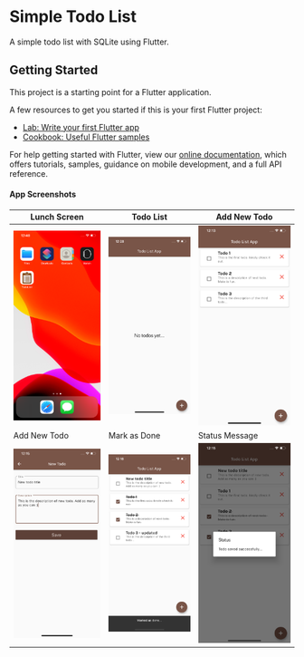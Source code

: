 # Simple Todo List
A simple todo list with SQLite using Flutter.

## Getting Started
This project is a starting point for a Flutter application.

A few resources to get you started if this is your first Flutter project:

- [Lab: Write your first Flutter app](https://flutter.dev/docs/get-started/codelab)
- [Cookbook: Useful Flutter samples](https://flutter.dev/docs/cookbook)

For help getting started with Flutter, view our
[online documentation](https://flutter.dev/docs), which offers tutorials,
samples, guidance on mobile development, and a full API reference.

#### App Screenshots

| Lunch Screen | Todo List   | Add New Todo |
|------------|-------------|-------------|
| ![Screenshot](screenshots/todo-lunch-screen.png) | ![Screenshot](screenshots/todo-empty-list.png) | ![Screenshot](screenshots/todo-list.png) |
| Add New Todo | Mark as Done | Status Message  |
|![Screenshot](screenshots/todo-add-new.png) | ![Screenshot](screenshots/todo-mark-as-done.png) |![Screenshot](screenshots/todo-update-message.png) |

